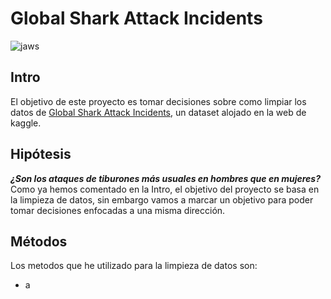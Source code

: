 # Global Shark Attack Incidents
![jaws](img/jaw.jpg)
## Intro
El objetivo de este proyecto es tomar decisiones sobre como limpiar los datos de [Global Shark Attack Incidents](https://www.kaggle.com/teajay/global-shark-attacks/version/1), un dataset alojado en la web de kaggle.

## Hipótesis
***¿Son los ataques de tiburones más usuales en hombres que en mujeres?***  
Como ya hemos comentado en la Intro, el objetivo del proyecto se basa en la limpieza de datos, sin embargo vamos a marcar un objetivo para poder tomar decisiones enfocadas a una misma dirección.

## Métodos
Los metodos que he utilizado para la limpieza de datos son:
- a
